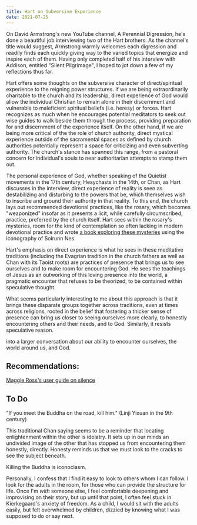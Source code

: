 ```yaml
---
title: Hart on Subversive Experience
date: 2021-07-25
---
```


On David Armstrong's new YouTube channel, A Perennial Digression, he's done a beautiful job interviewing two of the Hart brothers. As the channel's title would suggest, Armstrong warmly welcomes each digression and readily finds each quickly giving way to the varied topics that energize and inspire each of them. Having only completed half of his interview with Addison, entitled "Silent Pilgrimage", I hoped to jot down a few of my reflections thus far.

Hart offers some thoughts on the subversive character of direct/spiritual experience to the reigning power structures. If we are being extraordinarily charitable to the church and its leadership, direct experience of God would allow the individual Christian to remain alone in their discernment and vulnerable to maleficient spiritual beliefs (i.e. heresy) or forces. Hart recognizes as much when he encourages potential meditators to seek out wise guides to walk beside them through the process, providing preparation for and discernment of the experience itself. On the other hand, if we are being more critical of the the role of church authority, direct mystical experience outside of the sacramental spaces as defined by church authorities potentially represent a space for criticizing and even subverting authority. The church's stance has spanned this range, from a pastoral concern for individual's souls to near authoritarian attempts to stamp them out. 

The personal experience of God, whether speaking of the Quietist movements in the 17th century, Hesychasts in the 14th, or Chan, as Hart discusses in the interview, direct experience of reality is seen as destabilizing and disturbing to the powers that be, which themselves wish to inscribe and ground their authority in that reality. To this end, the church lays out recommended devotional practices, like the rosary, which becomes "weaponized" insofar as it presents a licit, while carefully circumscribed, practice, preferred by the church itself. Hart sees within the rosary's mysteries, room for the kind of contemplation so often lacking in modern devotional practice and wrote [a book exploring these mysteries](https://wipfandstock.com/9781725272323/silent-rosary/) using the iconography of Solrunn Nes.

Hart's emphasis on direct experience is what he sees in these meditative traditions (including the Evagrian tradition in the church fathers as well as Chan with its Taoist roots) are practices of presence that brings us to see ourselves and to make room for encountering God. He sees the teachings of Jesus as an outworking of this loving presence into the world, a pragmatic encounter that refuses to be theorized, to be contained within speculative thought.

What seems particularly interesting to me about this approach is that it brings these disparate groups together across traditions, even at times across religions, rooted in the belief that fostering a thicker sense of presence can bring us closer to seeing ourselves more clearly, to honestly encountering others and their needs, and to God. Similarly, it resists speculative reason. 

into a larger conversation about our ability to encounter ourselves, the world around us, and God. 

## Recommendations:
[Maggie Ross's user guide on silence](https://www.amazon.com/gp/product/B00P6JK316)


## To Do
"If you meet the Buddha on the road, kill him." (Linji Yixuan in the 9th century)

This traditional Chan saying seems to be a reminder that locating enlightenment within the other is idolatry. It sets up in our minds an undivided image of the other that has stopped us from encountering them honestly, directly. Honesty reminds us that we must look to the cracks to see the subject beneath.

Killing the Buddha is iconoclasm.

Personally, I confess that I find it easy to look to others whom I can follow. I look for the adults in the room, for those who can provide the structure for life. Once I'm _with_ someone else, I feel comfortable deepening and improvising on their story, but up until that point, I often feel stuck in Kierkegaard's anxiety of freedom. As a child, I would sit with the adults easily, but felt overwhelmed by children, dizzied by knowing what I was supposed to do or say next.